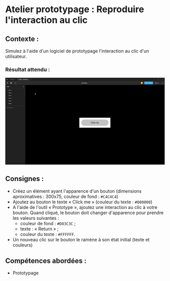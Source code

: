 # Atelier prototypage : Reproduire l'interaction au clic
## Contexte :
Simulez à l'aide d'un logiciel de prototypage l'interaction au clic d'un utilisateur.

### Résultat attendu :
![Résultat attendu](https://github.com/Abardin-dev/Cas-pratiques/blob/main/Prototypage/click.gif)

## Consignes :
- Créez un élément ayant l'apparence d'un bouton (dimensions aproximatives : 300x75, couleur de fond : `#C4C4C4`)
- Ajoutez au bouton le texte « Click me » (couleur du texte : `#000000`)
- A l'aide de l'outil « Prototype », ajoutez une interaction au clic à votre bouton. Quand cliqué, le bouton doit changer d'apparence pour prendre les valeurs suivantes :
	+ couleur de fond : `#D83C3C` ;
	+ texte : « Return » ;
	+ couleur du texte : `#FFFFFF`.
- Un nouveau clic sur le bouton le ramène à son état initial (texte et couleurs)

## Compétences abordées :
* Prototypage
